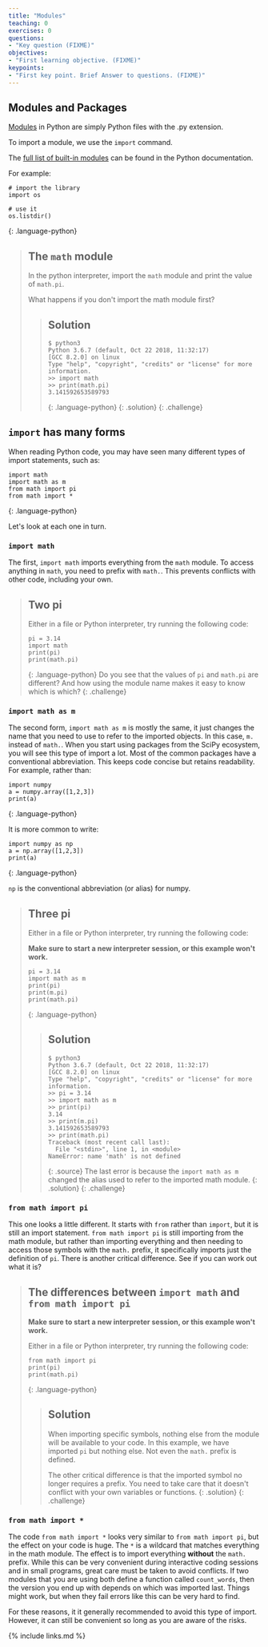 ```yaml
---
title: "Modules"
teaching: 0
exercises: 0
questions:
- "Key question (FIXME)"
objectives:
- "First learning objective. (FIXME)"
keypoints:
- "First key point. Brief Answer to questions. (FIXME)"
---
```


## Modules and Packages

[Modules][python-modules] in Python are simply Python files with the .py
extension.

To import a module, we use the `import` command.

The [full list of built-in modules][python-standard-modules] can be found in the
Python documentation.

For example:
~~~
# import the library
import os

# use it
os.listdir()
~~~
{: .language-python}

> ## The `math` module
>
> In the python interpreter, import the `math` module and print the value of
> `math.pi`.
> 
> What happens if you don't import the math module first?
> > ## Solution
> > ~~~
> > $ python3
> > Python 3.6.7 (default, Oct 22 2018, 11:32:17) 
> > [GCC 8.2.0] on linux
> > Type "help", "copyright", "credits" or "license" for more information.
> > >> import math
> > >> print(math.pi)
> > 3.141592653589793
> > ~~~
> > {: .language-python}
> {: .solution}
{: .challenge}

## `import` has many forms

When reading Python code, you may have seen many different types of import
statements, such as:
~~~
import math
import math as m
from math import pi
from math import *
~~~
{: .language-python}

Let's look at each one in turn.

### `import math`

The first, `import math` imports everything from the `math` module. To access
anything in `math`, you need to prefix with `math.`. This prevents conflicts
with other code, including your own.

> ## Two pi
>
> Either in a file or Python interpreter, try running the following code:
> ~~~
> pi = 3.14
> import math
> print(pi)
> print(math.pi)
> ~~~
> {: .language-python}
> Do you see that the values of `pi` and `math.pi` are different? And how using
> the module name makes it easy to know which is which?
{: .challenge}

### `import math as m`

The second form, `import math as m` is mostly the same, it just changes the name
that you need to use to refer to the imported objects. In this case, `m.`
instead of `math.`. When you start using packages from the SciPy ecosystem, you
will see this type of import a lot. Most of the common packages have
a conventional abbreviation. This keeps code concise but retains readability.
For example, rather than:
~~~
import numpy
a = numpy.array([1,2,3])
print(a)
~~~
{: .language-python}

It is more common to write:
~~~
import numpy as np
a = np.array([1,2,3])
print(a)
~~~
{: .language-python}

`np` is the conventional abbreviation (or alias) for numpy.

> ## Three pi
>
> Either in a file or Python interpreter, try running the following code:
> 
> **Make sure to start a new interpreter session, or this example won't work.**
> ~~~
> pi = 3.14
> import math as m
> print(pi)
> print(m.pi)
> print(math.pi)
> ~~~
> {: .language-python}
> > ## Solution
> > ~~~
> > $ python3
> > Python 3.6.7 (default, Oct 22 2018, 11:32:17) 
> > [GCC 8.2.0] on linux
> > Type "help", "copyright", "credits" or "license" for more information.
> > >> pi = 3.14
> > >> import math as m
> > >> print(pi)
> > 3.14
> > >> print(m.pi)
> > 3.141592653589793
> > >> print(math.pi)
> > Traceback (most recent call last):
> >   File "<stdin>", line 1, in <module>
> > NameError: name 'math' is not defined
> > ~~~
> > {: .source}
> > The last error is because the `import math as m` changed the alias used to
> > refer to the imported math module.
> {: .solution}
{: .challenge}

### `from math import pi`

This one looks a little different. It starts with `from` rather than `import`,
but it is still an import statement. `from math import pi` is still importing
from the math module, but rather than importing everything and then needing to
access those symbols with the `math.` prefix, it specifically imports just the
definition of `pi`. There is another critical difference. See if you can work
out what it is?

> ## The differences between `import math` and `from math import pi`
>
> **Make sure to start a new interpreter session, or this example won't work.**
> 
> Either in a file or Python interpreter, try running the following code:
> ~~~
> from math import pi
> print(pi)
> print(math.pi)
> ~~~
> {: .language-python}
> > ## Solution
> > When importing specific symbols, nothing else from the module will be
> > available to your code. In this example, we have imported `pi` but nothing
> > else. Not even the `math.` prefix is defined.
> > 
> > The other critical difference is that the imported symbol no longer requires
> > a prefix. You need to take care that it doesn't conflict with your own
> > variables or functions.
> {: .solution}
{: .challenge}

### `from math import *`

The code `from math import *` looks very similar to `from math import pi`, but
the effect on your code is huge. The `*` is a wildcard that matches everything
in the math module. The effect is to import everything **without** the `math.`
prefix. While this can be very convenient during interactive coding sessions and
in small programs, great care must be taken to avoid conflicts. If two modules
that you are using both define a function called `count_words`, then the version
you end up with depends on which was imported last. Things might work, but when
they fail errors like this can be very hard to find.

For these reasons, it it generally recommended to avoid this type of 
import. However, it can still be convenient so long as you are aware of the
risks.

{% include links.md %}

[python-documentation]: https://docs.python.org/3/
[python-modules]: https://docs.python.org/3/tutorial/modules.html
[python-standard-modules]: https://docs.python.org/3/tutorial/modules.html#standard-modules
